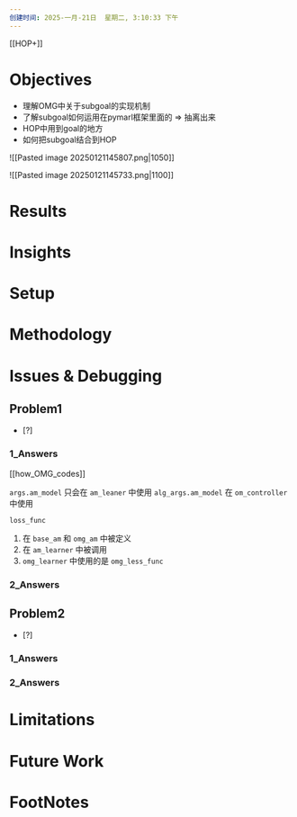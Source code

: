 ```yaml
---
创建时间: 2025-一月-21日  星期二, 3:10:33 下午
---
```

[[HOP+]]

# Objectives
- 理解OMG中关于subgoal的实现机制
- 了解subgoal如何运用在pymarl框架里面的 $\Longrightarrow$ 抽离出来
- HOP中用到goal的地方
- 如何把subgoal结合到HOP

![[Pasted image 20250121145807.png|1050]]

![[Pasted image 20250121145733.png|1100]]


# Results
# Insights
# Setup
# Methodology
# Issues & Debugging

## Problem1
- [?] 

### 1_Answers
[[how_OMG_codes]]

`args.am_model` 只会在 `am_leaner` 中使用
`alg_args.am_model` 在 `om_controller` 中使用

`loss_func` 
1. 在 `base_am` 和 `omg_am` 中被定义
2. 在 `am_learner` 中被调用
3.  `omg_learner` 中使用的是 `omg_less_func` 
### 2_Answers



## Problem2
- [?] 

### 1_Answers


### 2_Answers



# Limitations
# Future Work
# FootNotes